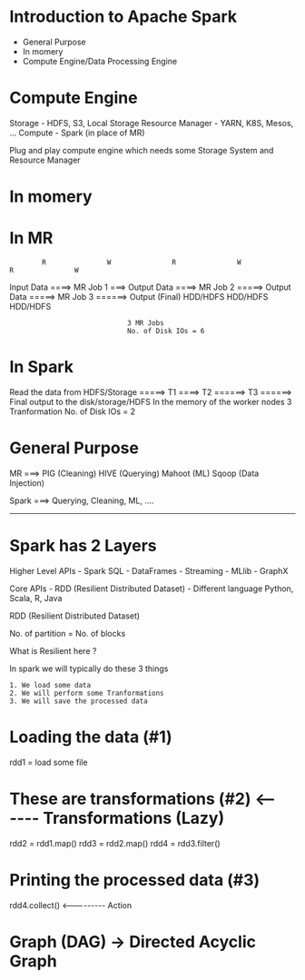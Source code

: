 Introduction to Apache Spark 
=============================

- General Purpose 
- In momery 
- Compute Engine/Data Processing Engine 


Compute Engine
==============
Storage             - HDFS, S3, Local Storage 
Resource Manager    - YARN, K8S, Mesos, ... 
Compute             - Spark (in place of MR) 

Plug and play compute engine which needs some Storage System and Resource Manager 

In momery
==========
In MR 
======
            R               W               R               W                   R               W
Input Data ====> MR Job 1 ===> Output Data ====> MR Job 2 =====> Output Data =====> MR Job 3 ======> Output (Final)
                                 HDD/HDFS                           HDD/HDFS                            HDD/HDFS

                                 3 MR Jobs 
                                 No. of Disk IOs = 6 

In Spark 
=========

Read the data from HDFS/Storage =====> T1 ====> T2 ======> T3 ======> Final output to the disk/storage/HDFS 
                                            In the memory of the 
                                                worker nodes 
            3 Tranformation 
            No. of Disk IOs = 2 

General Purpose 
===============

MR ===> PIG (Cleaning) 
        HIVE (Querying)
        Mahoot (ML)
        Sqoop (Data Injection)

Spark ===> Querying, Cleaning, ML, .... 


--------

Spark has 2 Layers 
==================

Higher Level APIs 
    - Spark SQL 
    - DataFrames 
    - Streaming 
    - MLlib 
    - GraphX

Core APIs 
    - RDD (Resilient Distributed Dataset)
    - Different language 
        Python, Scala, R, Java 

RDD (Resilient Distributed Dataset)

No. of partition = No. of blocks 

What is Resilient here ?

In spark we will typically do these 3 things 

    1. We load some data 
    2. We will perform some Tranformations 
    3. We will save the processed data 

# Loading the data (#1)
rdd1 = load some file 

# These are transformations  (#2) <------ Transformations (Lazy)  
rdd2 = rdd1.map() 
rdd3 = rdd2.map()
rdd4 = rdd3.filter()

# Printing the processed data (#3)
rdd4.collect()                    <--------- Action 

Graph (DAG) -> Directed Acyclic Graph 
======================================








